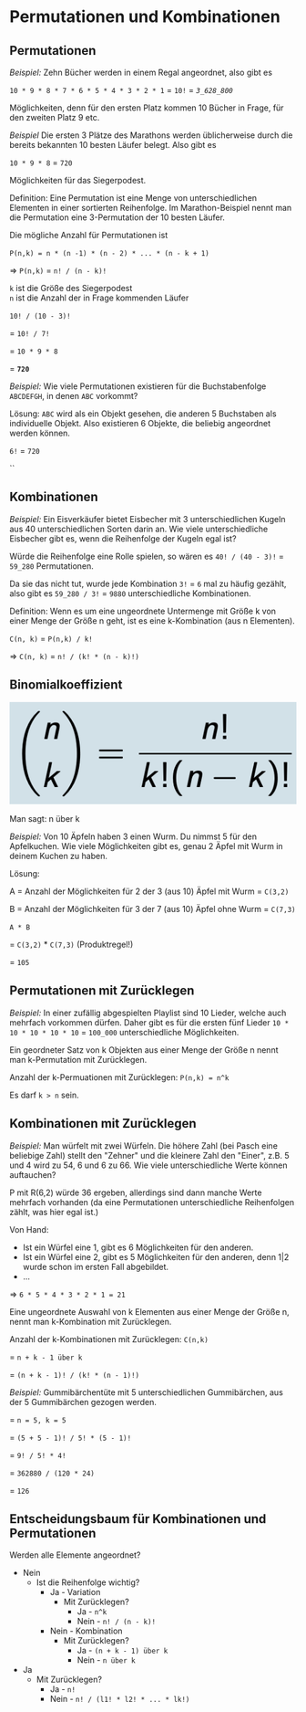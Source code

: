 # Permutationen und Kombinationen
## Permutationen
*Beispiel:* Zehn Bücher werden in einem Regal angeordnet, also gibt es

`10 * 9 * 8 * 7 * 6 * 5 * 4 * 3 * 2 * 1` = `10!` = _`3_628_800`_

Möglichkeiten, denn für den ersten Platz kommen 10 Bücher in Frage, für den zweiten Platz 9 etc.

*Beispiel*
Die ersten 3 Plätze des Marathons werden üblicherweise durch die bereits bekannten 10 besten Läufer belegt. Also gibt es

`10 * 9 * 8` = `720`

Möglichkeiten für das Siegerpodest.

Definition: Eine Permutation ist eine Menge von unterschiedlichen Elementen in einer sortierten Reihenfolge.
Im Marathon-Beispiel nennt man die Permutation eine 3-Permutation der 10 besten Läufer.

Die mögliche Anzahl für Permutationen ist

`P(n,k) = n * (n -1) * (n - 2) * ... * (n - k + 1)`

=> `P(n,k)` = `n! / (n - k)!`

`k` ist die Größe des Siegerpodest  
`n` ist die Anzahl der in Frage kommenden Läufer

`10! / (10 - 3)!`

= `10! / 7!`

= `10 * 9 * 8`

= __`720`__

*Beispiel:*
Wie viele Permutationen existieren für die Buchstabenfolge `ABCDEFGH`, in denen `ABC` vorkommt?

Lösung: `ABC` wird als ein Objekt gesehen, die anderen 5 Buchstaben als individuelle Objekt. Also existieren 6 Objekte, die beliebig angeordnet werden können. 

`6!` = `720`

``

## Kombinationen
*Beispiel:* Ein Eisverkäufer bietet Eisbecher mit 3 unterschiedlichen Kugeln aus 40 unterschiedlichen Sorten darin an. Wie viele unterschiedliche Eisbecher gibt es, wenn die Reihenfolge der Kugeln egal ist?

Würde die Reihenfolge eine Rolle spielen, so wären es `40! / (40 - 3)!` = `59_280` Permutationen.

Da sie das nicht tut, wurde jede Kombination `3!` = `6` mal zu häufig gezählt, also gibt es `59_280 / 3!` = `9880` unterschiedliche Kombinationen. 

Definition: Wenn es um eine ungeordnete Untermenge mit Größe k von einer Menge der Größe n geht, ist es eine k-Kombination (aus n Elementen).

`C(n, k)` = `P(n,k) / k!`

=> `C(n, k)` = `n! / (k! * (n - k)!)`

## Binomialkoeffizient
![](bilder/binomialkoeffizient.png)

Man sagt: n über k

*Beispiel:* Von 10 Äpfeln haben 3 einen Wurm. Du nimmst 5 für den Apfelkuchen. Wie viele Möglichkeiten gibt es, genau 2 Äpfel mit Wurm in deinem Kuchen zu haben.

Lösung:

A = Anzahl der Möglichkeiten für 2 der 3 (aus 10) Äpfel mit Wurm = `C(3,2)`

B = Anzahl der Möglichkeiten für 3 der 7 (aus 10) Äpfel ohne Wurm = `C(7,3)`

`A * B`

= `C(3,2)` * `C(7,3)` (Produktregel!)

= `105`

## Permutationen mit Zurücklegen
*Beispiel:* In einer zufällig abgespielten Playlist sind 10 Lieder, welche auch mehrfach vorkommen dürfen. Daher gibt es für die ersten fünf Lieder `10 * 10 * 10 * 10 * 10` = `100_000` unterschiedliche Möglichkeiten.

Ein geordneter Satz von k Objekten aus einer Menge der Größe n nennt man k-Permutation mit Zurücklegen.

Anzahl der k-Permuationen mit Zurücklegen: `P(n,k) = n^k`

Es darf `k > n` sein.

## Kombinationen mit Zurücklegen
*Beispiel:* Man würfelt mit zwei Würfeln. Die höhere Zahl (bei Pasch eine beliebige Zahl) stellt den "Zehner" und die kleinere Zahl den "Einer", z.B. 5 und 4 wird zu 54, 6 und 6 zu 66. Wie viele unterschiedliche Werte können auftauchen?

P mit R(6,2) würde 36 ergeben, allerdings sind dann manche Werte mehrfach vorhanden (da eine Permutationen unterschiedliche Reihenfolgen zählt, was hier egal ist.)

Von Hand:
- Ist ein Würfel eine 1, gibt es 6 Möglichkeiten für den anderen.
- Ist ein Würfel eine 2, gibt es 5 Möglichkeiten für den anderen, denn 1|2 wurde schon im ersten Fall abgebildet.
- ...

=> `6 * 5 * 4 * 3 * 2 * 1 = 21`

Eine ungeordnete Auswahl von k Elementen aus einer Menge der Größe n, nennt man k-Kombination mit Zurücklegen.

Anzahl der k-Kombinationen mit Zurücklegen: `C(n,k)` 

= `n + k - 1 über k`

= `(n + k - 1)! / (k! * (n - 1)!)`

*Beispiel:* Gummibärchentüte mit 5 unterschiedlichen Gummibärchen, aus der 5 Gummibärchen gezogen werden.

= `n = 5, k = 5`

= `(5 + 5 - 1)! / 5! * (5 - 1)!`

= `9! / 5! * 4!`

= `362880 / (120 * 24)`

= `126`

## Entscheidungsbaum für Kombinationen und Permutationen
Werden alle Elemente angeordnet?

- Nein
  - Ist die Reihenfolge wichtig?
    - Ja - Variation
      - Mit Zurücklegen?
        - Ja - `n^k`
        - Nein - `n! / (n - k)!`
    - Nein - Kombination
      - Mit Zurücklegen?
        - Ja - `(n + k - 1) über k`
        - Nein - `n über k`
- Ja
  - Mit Zurücklegen?
    - Ja - `n!`
    - Nein - `n! / (l1! * l2! * ... * lk!)`